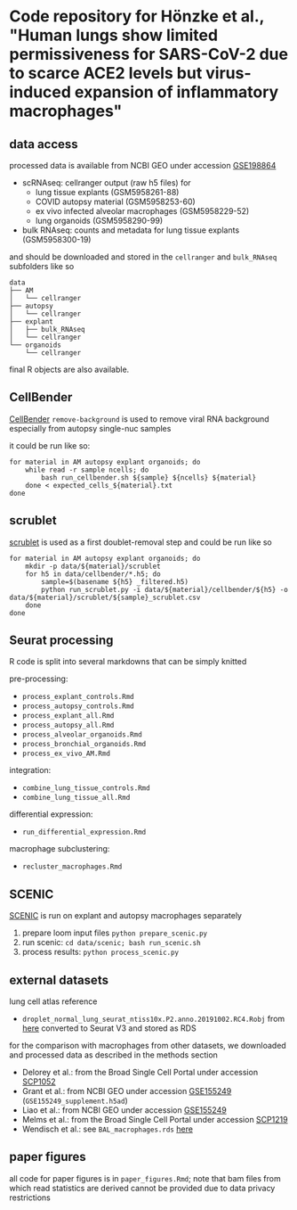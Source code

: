 # Code repository for Hönzke et al., "Human lungs show limited permissiveness for SARS-CoV-2 due to scarce ACE2 levels but virus-induced expansion of inflammatory macrophages"

## data access

processed data is available from NCBI GEO under accession [GSE198864](https://www.ncbi.nlm.nih.gov/geo/query/acc.cgi?acc=GSE198864)  

- scRNAseq: cellranger output (raw h5 files) for
  - lung tissue explants (GSM5958261-88)
  - COVID autopsy material (GSM5958253-60)
  - ex vivo infected alveolar macrophages (GSM5958229-52)
  - lung organoids (GSM5958290-99)
- bulk RNAseq: counts and metadata for lung tissue explants (GSM5958300-19)

and should be downloaded and stored in the `cellranger` and `bulk_RNAseq` subfolders like so

```
data
├── AM
│   └── cellranger
├── autopsy
│   └── cellranger
├── explant
│   ├── bulk_RNAseq
│   └── cellranger
└── organoids
    └── cellranger
```

final R objects are also available.

## CellBender

[CellBender](https://github.com/broadinstitute/CellBender) `remove-background` is used to remove viral RNA background especially from autopsy single-nuc samples

it could be run like so:

```
for material in AM autopsy explant organoids; do
    while read -r sample ncells; do
        bash run_cellbender.sh ${sample} ${ncells} ${material}
    done < expected_cells_${material}.txt
done
```

## scrublet

[scrublet](https://github.com/swolock/scrublet) is used as a first doublet-removal step and could be run like so

```
for material in AM autopsy explant organoids; do
    mkdir -p data/${material}/scrublet
    for h5 in data/cellbender/*.h5; do
        sample=$(basename ${h5} _filtered.h5)
        python run_scrublet.py -i data/${material}/cellbender/${h5} -o data/${material}/scrublet/${sample}_scrublet.csv
    done
done
```

## Seurat processing

R code is split into several markdowns that can be simply knitted

pre-processing:

- `process_explant_controls.Rmd`
- `process_autopsy_controls.Rmd`
- `process_explant_all.Rmd`
- `process_autopsy_all.Rmd`
- `process_alveolar_organoids.Rmd`
- `process_bronchial_organoids.Rmd`
- `process_ex_vivo_AM.Rmd`

integration:

- `combine_lung_tissue_controls.Rmd`
- `combine_lung_tissue_all.Rmd`

differential expression:

- `run_differential_expression.Rmd`

macrophage subclustering:

- `recluster_macrophages.Rmd`

## SCENIC

[SCENIC](https://github.com/aertslab/SCENIC) is run on explant and autopsy macrophages separately

1. prepare loom input files `python prepare_scenic.py`
2. run scenic: `cd data/scenic; bash run_scenic.sh`
3. process results: `python process_scenic.py`

## external datasets

lung cell atlas reference

- `droplet_normal_lung_seurat_ntiss10x.P2.anno.20191002.RC4.Robj` from [here](https://www.synapse.org/#!Synapse:syn21560412) converted to Seurat V3 and stored as RDS

for the comparison with macrophages from other datasets, we downloaded and processed data as described in the methods section

- Delorey et al.: from the Broad Single Cell Portal under accession [SCP1052](https://singlecell.broadinstitute.org/single_cell/study/SCP1052)
- Grant et al.: from NCBI GEO under accession [GSE155249](http://www.ncbi.nlm.nih.gov/geo/query.acc.cgi?acc=GSE155249) (`GSE155249_supplement.h5ad`)
- Liao et al.: from NCBI GEO under accession [GSE155249](http://www.ncbi.nlm.nih.gov/geo/query/acc.cgi?acc=GSE145926)
- Melms et al.: from the Broad Single Cell Portal under accession [SCP1219](https://singlecell.broadinstitute.org/single_cell/study/SCP1219)
- Wendisch et al.: see `BAL_macrophages.rds` [here](https://nubes.helmholtz-berlin.de/s/XrM8igTzFTFSoio)

## paper figures

all code for paper figures is in `paper_figures.Rmd`; note that bam files from which read statistics are derived cannot be provided due to data privacy restrictions

